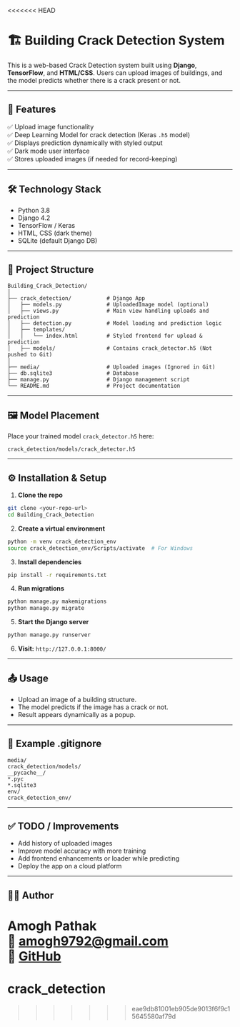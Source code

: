 <<<<<<< HEAD
# 🏗️ Building Crack Detection System

This is a web-based Crack Detection system built using **Django**, **TensorFlow**, and **HTML/CSS**. Users can upload images of buildings, and the model predicts whether there is a crack present or not.

---

## 🚀 Features

✅ Upload image functionality  
✅ Deep Learning Model for crack detection (Keras `.h5` model)  
✅ Displays prediction dynamically with styled output  
✅ Dark mode user interface  
✅ Stores uploaded images (if needed for record-keeping)

---

## 🛠 Technology Stack

- Python 3.8
- Django 4.2
- TensorFlow / Keras
- HTML, CSS (dark theme)
- SQLite (default Django DB)

---

## 📂 Project Structure

```
Building_Crack_Detection/
│
├── crack_detection/           # Django App
│   ├── models.py              # UploadedImage model (optional)
│   ├── views.py               # Main view handling uploads and prediction
│   ├── detection.py           # Model loading and prediction logic
│   ├── templates/
│   │   └── index.html         # Styled frontend for upload & prediction
│   ├── models/                # Contains crack_detector.h5 (Not pushed to Git)
│
├── media/                     # Uploaded images (Ignored in Git)
├── db.sqlite3                 # Database
├── manage.py                  # Django management script
└── README.md                  # Project documentation
```

---

## 🖼 Model Placement

Place your trained model `crack_detector.h5` here:

```
crack_detection/models/crack_detector.h5
```

---

## ⚙️ Installation & Setup

1. **Clone the repo**

```bash
git clone <your-repo-url>
cd Building_Crack_Detection
```

2. **Create a virtual environment**

```bash
python -m venv crack_detection_env
source crack_detection_env/Scripts/activate  # For Windows
```

3. **Install dependencies**

```bash
pip install -r requirements.txt
```

4. **Run migrations**

```bash
python manage.py makemigrations
python manage.py migrate
```

5. **Start the Django server**

```bash
python manage.py runserver
```

6. **Visit:** `http://127.0.0.1:8000/`

---

## 📤 Usage

- Upload an image of a building structure.
- The model predicts if the image has a crack or not.
- Result appears dynamically as a popup.

---

## 📑 Example .gitignore

```
media/
crack_detection/models/
__pycache__/
*.pyc
*.sqlite3
env/
crack_detection_env/
```

---

## ✅ TODO / Improvements

- Add history of uploaded images
- Improve model accuracy with more training
- Add frontend enhancements or loader while predicting
- Deploy the app on a cloud platform

---

## 👨‍💻 Author

**Amogh Pathak**  
📧 amogh9792@gmail.com  
🔗 [GitHub](https://github.com/amogh9792)
=======
# crack_detection
>>>>>>> eae9db81001eb905de9013f6f9c15645580af79d

